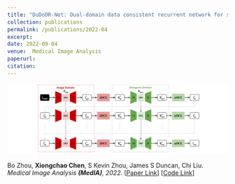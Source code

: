 ```yaml
---
title: "DuDoDR-Net: Dual-domain data consistent recurrent network for simultaneous sparse view and metal artifact reduction in computed tomography"
collection: publications
permalink: /publications/2022-04
excerpt: 
date: 2022-09-04
venue:  Medical Image Analysis
paperurl:  
citation: 
---
```

<!-- ![](../figures/2022-MedIA-Zhou.png)   -->
<p align="center">
  <img width="700" src="../figures/2022-MedIA-Zhou.png">
</p>

Bo Zhou, **Xiongchao Chen**, S Kevin Zhou, James S Duncan, Chi Liu. *Medical Image Analysis **(MedIA)**, 2022*. [[Paper Link](https://www.sciencedirect.com/science/article/pii/S1361841521003340)] [[Code Link](https://github.com/bbbbbbzhou/DuDoRNet)]  

